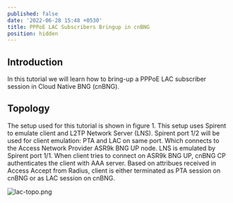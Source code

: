 ```yaml
---
published: false
date: '2022-06-28 15:48 +0530'
title: PPPoE LAC Subscribers Bringup in cnBNG
position: hidden
---
```

## Introduction

In this tutorial we will learn how to bring-up a PPPoE LAC subscriber session in Cloud Native BNG (cnBNG). 

## Topology
The setup used for this tutorial is shown in figure 1. This setup uses Spirent to emulate client and L2TP Network Server (LNS). Spirent port 1/2 will be used for client emulation: PTA and LAC on same port. Which connects to the Access Network Provider ASR9k BNG UP node. LNS is emulated by Spirent port 1/1. When client tries to connect on ASR9k BNG UP, cnBNG CP authenticates the client with AAA server. Based on attribues received in Access Accept from Radius, client is either terminated as PTA session on cnBNG or as LAC session on cnBNG.

![lac-topo.png]({{site.baseurl}}/images/lac-topo.png)


